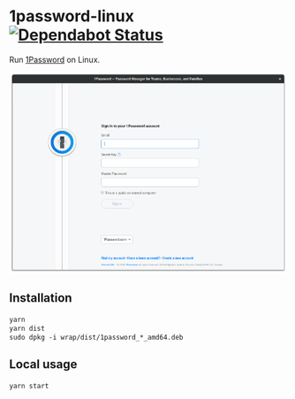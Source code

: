 # 1password-linux [![Dependabot Status](https://api.dependabot.com/badges/status?host=github&repo=ffflorian/1password-linux)](https://dependabot.com)

Run [1Password](https://1password.com) on Linux.

![Screenshot](./screenshot.png)

## Installation

```
yarn
yarn dist
sudo dpkg -i wrap/dist/1password_*_amd64.deb
```

## Local usage

```
yarn start
```
